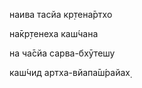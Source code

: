 наива тасйа кр̣тена̄ртхо

на̄кр̣тенеха каш́чана

на ча̄сйа сарва-бхӯтешу

каш́чид артха-вйапа̄ш́райах̣